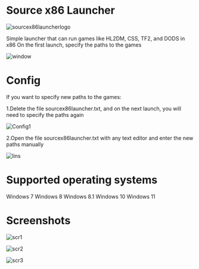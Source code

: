 # Source x86 Launcher

![sourcex86launcherlogo](https://github.com/user-attachments/assets/a2da6984-8955-43de-923b-07bd7c846efa)

Simple launcher that can run games like HL2DM, CSS, TF2, and DODS in x86
On the first launch, specify the paths to the games

![window](https://github.com/user-attachments/assets/092ae89d-3c06-40a7-955d-aa387219e6e9)

# Config

If you want to specify new paths to the games:

1.Delete the file sourcex86launcher.txt, and on the next launch, you will need to specify the paths again

![Config1](https://github.com/user-attachments/assets/5fe52d86-846f-4e40-8152-0be9af836037)

2.Open the file sourcex86launcher.txt with any text editor and enter the new paths manually

![lins](https://github.com/user-attachments/assets/9ed67b52-35d8-4978-b4fd-32bfaaf2faf4)

# Supported operating systems
Windows 7
Windows 8 
Windows 8.1
Windows 10
Windows 11
# Screenshots 

![scr1](https://github.com/user-attachments/assets/2b3b54ff-4f59-4ed5-b837-f2764701bf25)

![scr2](https://github.com/user-attachments/assets/feb3e339-e992-4552-9a54-d3585f34b255)

![scr3](https://github.com/user-attachments/assets/09a17930-9a12-45e1-b1e4-e7acfff6a174)
